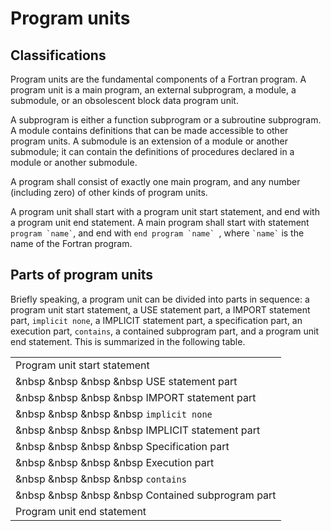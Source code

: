 # Program units

## Classifications

Program units are the fundamental components of a Fortran program. A program unit is a main program, an 
external subprogram, a module, a submodule, or an obsolescent block data program unit.

A subprogram is either a function subprogram or a subroutine subprogram. A module contains definitions that can be made accessible to other program units. A submodule is an extension of a module or another submodule; it can contain the definitions of procedures declared in a module or another submodule.

A program shall consist of exactly one main program, and any number (including zero) of other kinds of program units.

A program unit shall start with a program unit start statement, and end with a program unit end statement. A main program shall start with statement `` program `name` ``, and end with ``end program `name` ``, where `` `name` `` is the name of the Fortran program.

## Parts of program units

Briefly speaking, a program unit can be divided into parts in sequence: a program unit start statement, a USE  statement part, a IMPORT statement part, `implicit none`, a IMPLICIT statement part, a specification part, an execution part, `contains`, a contained subprogram part, and a program unit end statement. This is summarized in the following table.

| |
| :--- |
| Program unit start statement |
| &nbsp &nbsp &nbsp &nbsp USE statement part |
| &nbsp &nbsp &nbsp &nbsp IMPORT statement part |
| &nbsp &nbsp &nbsp &nbsp `implicit none` |
| &nbsp &nbsp &nbsp &nbsp IMPLICIT statement part |
| &nbsp &nbsp &nbsp &nbsp Specification part |
| &nbsp &nbsp &nbsp &nbsp Execution part |
| &nbsp &nbsp &nbsp &nbsp `contains` |
| &nbsp &nbsp &nbsp &nbsp Contained subprogram part |
| Program unit end statement |
